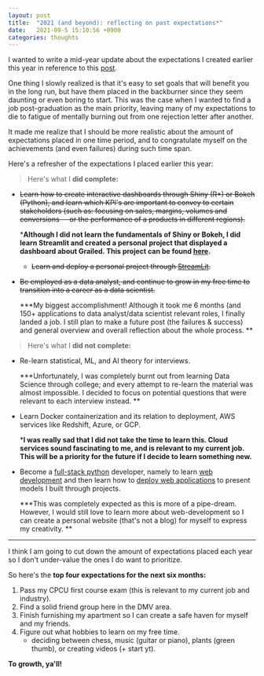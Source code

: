 ```yaml
---
layout: post
title:  "2021 (and beyond): reflecting on past expectations*"
date:   2021-09-5 15:10:56 +0900
categories: thoughts
---
```

I wanted  to write a mid-year update about the expectations I created earlier this year in reference to this [post](https://ferdie.org/2021/01/09/thoughts-into-new-year/). 

One thing I slowly realized is that it's easy to set goals that will benefit you in the long run, but have them placed in the backburner since they seem daunting or even boring to start. This was the case when I wanted to find a job post-graduation as the main priority, leaving many of my expectations to die to fatigue of mentally burning out from one rejection letter after another.

It made me realize that I should be more realistic about the amount of expectations placed in one time period, and to congratulate myself on the achievements (and even failures) during such time span.

Here's a refresher of the expectations I placed earlier this year:

<!-- more -->

> Here's what I **did complete:**

* <s>Learn how to create interactive dashboards through Shiny (R*) or Bokeh (Python), and learn which KPI's are important to convey to certain stakeholders (such as: focusing on sales, margins, volumes and conversions -- or the performance of a products in different regions). </s>

  ***Although I did not learn the fundamentals of Shiny or Bokeh, I did learn Streamlit and created a personal project that displayed a dashboard about Grailed. This project can be found [here](https://ferdie.org/2021/04/08/scraping-grailed/).**

  * <s>Learn and deploy a personal project through [StreamLit](https://docs.streamlit.io/en/stable/). </s>

* <S>Be employed as a data analyst, and continue to grow in my free time to transition into a career as a data scientist.</S>

  ***My biggest accomplishment! Although it took me 6 months (and 150+ applications to data analyst/data scientist relevant roles, I finally landed a job. I still plan to make a future post (the failures & success) and general overview and overall reflection about the whole process. **

> Here's what I **did not complete:**

* Re-learn statistical, ML, and AI theory  for interviews.

  ***Unfortunately, I was completely burnt out from learning Data Science through college; and every attempt to re-learn the material was almost impossible. I decided to focus on potential questions that were relevant to each interview instead. **
  
* Learn Docker containerization and its relation to deployment, AWS services like Redshift, Azure, or GCP.

  ***I was really sad that I did not take the time to learn this. Cloud services sound fascinating to me, and is relevant to my current job. This will be a priority for the future if I decide to learn something new.**

* Become a [full-stack python](https://www.fullstackpython.com/) developer, namely to learn [web development](https://www.fullstackpython.com/web-development.html) and then learn how to [deploy web applications](https://www.fullstackpython.com/deployment.html) to present models I built through projects.

  ***This was completely expected as this is more of a pipe-dream. However, I would still love to learn more about web-development so I can create a personal website (that's not a blog) for myself to express my creativity. **

---

I think I am going to cut down the amount of expectations placed each year so I don't under-value the ones I do want to prioritize. 

So here's the **top four expectations for the next six months:**

1. Pass my CPCU first course exam (this is relevant to my current job and industry).
2. Find a solid friend group here in the DMV area.
3. Finish furnishing my apartment so I can create a safe haven for myself and my friends.
4. Figure out what hobbies to learn on my free time.
   * deciding between chess, music (guitar or piano), plants (green thumb), or creating videos (+ start yt).

**To growth, ya'll!**